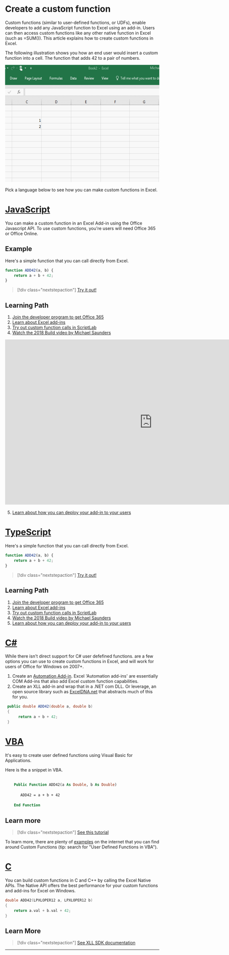 # Create a custom function

Custom functions (similar to user-defined functions, or UDFs), enable developers to add any JavaScript function to Excel using an add-in. Users can then access custom functions like any other native function in Excel (such as =SUM()). This article explains how to create custom functions in Excel.

The following illustration shows you how an end user would insert a custom function into a cell. The function that adds 42 to a pair of numbers.

<img alt="custom functions" src="https://github.com/OfficeDev/office-js-docs-pr/raw/master/docs/images/custom-function.gif" width="579" height="383" />


Pick a language below to see how you can make custom functions in Excel.

# [JavaScript](#tab/js)

You can make a custom function in an Excel Add-in using the Office Javascript API.  To use custom functions, you're users will need Office 365 or Office Online.

## Example 
Here's a simple function that you can call directly from Excel.

```javascript
function ADD42(a, b) {
    return a + b + 42;
}
```

> [!div class="nextstepaction"]
> [Try it out!](http://dev.office.com)


## Learning Path

1. [Join the developer program to get Office 365](https://aka.ms/o365devprogram)
2. [Learn about Excel add-ins](https://docs.microsoft.com/en-us/office/dev/add-ins/excel/custom-functions-overview)
3. [Try out custom function calls in ScriptLab](https://appsource.microsoft.com/en-us/product/office/WA104380862?tab=Overview)
4. [Watch the 2018 Build video by Michael Saunders](https://channel9.msdn.com/events/Build/2018/BRK2419?term=excel%20)


<iframe src="https://channel9.msdn.com/events/Build/2018/BRK2419/player" width="960" height="540" allowFullScreen frameBorder="0"></iframe>


5. [Learn about how you can deploy your add-in to your users](https://docs.microsoft.com/en-us/office/dev/add-ins/publish/publish)


# [TypeScript](#tab/ts)

Here's a simple function that you can call directly from Excel.

```typescript
function ADD42(a, b) {
    return a + b + 42;
}
```

> [!div class="nextstepaction"]
> [Try it out!](http://dev.office.com)


## Learning Path
1. [Join the developer program to get Office 365](https://aka.ms/o365devprogram)
2. [Learn about Excel add-ins](https://docs.microsoft.com/en-us/office/dev/add-ins/excel/custom-functions-overview)
3. [Try out custom function calls in ScriptLab](https://appsource.microsoft.com/en-us/product/office/WA104380862?tab=Overview)
4. [Watch the 2018 Build video by Michael Saunders](https://channel9.msdn.com/events/Build/2018/BRK2419?term=excel%20)
5. [Learn about how you can deploy your add-in to your users](https://docs.microsoft.com/en-us/office/dev/add-ins/publish/publish)


# [C#](#tab/csharp)

While there isn't direct support for C# user defefined functions. are a few options you can use to create custom functions in Excel, and will work for users of Office for Windows on 2007+.


1. Create an [Automation Add-in](https://support.microsoft.com/en-us/help/291392/excel-com-add-ins-and-automation-add-ins). Excel 'Automation add-ins' are essentially COM Add-ins that also add Excel custom function capabilities. 
2. Create an XLL add-in and wrap that in a .NET com DLL.  Or leverage, an open source library such as [ExcelDNA.net](https://excel-dna.net/) that abstracts much of this for you. 

```csharp
 public double ADD42(double a, double b)
 {
      return a + b + 42; 
 }
```


# [VBA](#tab/vba)

It's easy to create user defined functions using Visual Basic for Applications.  

Here is the a snippet in VBA.

```vb

    Public Function ADD42(a As Double, b As Double)

       ADD42 = a + b + 42    

    End Function

```

## Learn more

> [!div class="nextstepaction"]
> [See this tutorial](https://support.office.com/en-us/article/Create-custom-functions-in-Excel-2F06C10B-3622-40D6-A1B2-B6748AE8231F)

To learn more, there are plenty of [examples](https://support.office.com/en-us/article/Create-custom-functions-in-Excel-2F06C10B-3622-40D6-A1B2-B6748AE8231F) on the internet that you can find around Custom Functions (tip: search for "User Defined Functions in VBA").

# [C](#tab/c)


You can build custom functions in C and C++ by calling the Excel Native APIs. The Native API offers the best performance for your custom functions and add-ins for Excel on Windows.

```c++
double ADD42(LPXLOPER12 a, LPXLOPER12 b)
{   
    return a.val + b.val + 42;
}
```
## Learn More
> [!div class="nextstepaction"]
> [See XLL SDK documentation](https://msdn.microsoft.com/en-us/library/office/bb687883.aspx)



---
